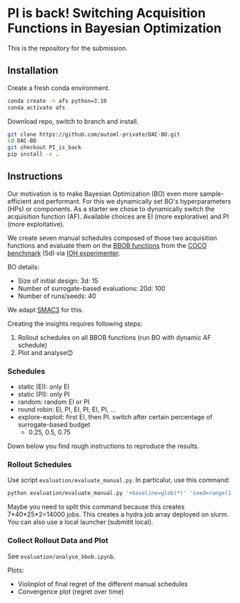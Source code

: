 # PI is back! Switching Acquisition Functions in Bayesian Optimization
This is the repository for the submission.

## Installation
Create a fresh conda environment.
```bash
conda create -n afs python=3.10
conda activate afs
```

Download repo, switch to branch and install.
```bash
git clone https://github.com/automl-private/DAC-BO.git
cd DAC-BO
git checkout PI_is_back
pip install -e .
```


## Instructions

Our motivation is to make Bayesian Optimization (BO) even more sample-efficient and performant.
For this we dynamically set BO's hyperparameters (HPs) or components.
As a starter we chose to dynamically switch the acquisition function (AF).
Available choices are EI (more explorative) and PI (more exploitative).

We create seven manual schedules composed of those two acquisition functions and evaluate them on the [BBOB functions](https://numbbo.github.io/gforge/downloads/download16.00/bbobdocfunctions.pdf#page=5) from the [COCO benchmark](https://github.com/numbbo/coco) (5d) via [IOH experimenter](https://github.com/IOHprofiler/IOHexperimenter).

BO details:
- Size of initial design: 3d: 15
- Number of surrogate-based evaluations: 20d: 100
- Number of runs/seeds: 40

We adapt [SMAC3](https://github.com/automl/SMAC3) for this. 



Creating the insights requires following steps:
1. Rollout schedules on all BBOB functions (run BO with dynamic AF schedule)
2. Plot and analyse😊

### Schedules
* static (EI): only EI
* static (PI): only PI
* random: random EI or PI
* round robin: EI, PI, EI, PI, EI, PI, ...
* explore-exploit: first EI, then PI. switch after certain percentage of surrogate-based budget
  * 0.25, 0.5, 0.75

Down below you find rough instructions to reproduce the results.

### Rollout Schedules
Use script `evaluation/evaluate_manual.py`.
In particalur, use this command:
```bash
python evaluation/evaluate_manual.py '+baseline=glob(*)' 'seed=range(1,41)' 'coco_instance.function=range(1,25)' 'coco_instance.dimension=2,5' -m 
```
Maybe you need to split this command because this creates 7\*40\*25\*2=14000 jobs.
This creates a hydra job array deployed on slurm. You can also use a local launcher (submitit local).

### Collect Rollout Data and Plot
See `evaluation/analyse_bbob.ipynb`.

Plots:
* Violinplot of final regret of the different manual schedules
* Convergence plot (regret over time)

